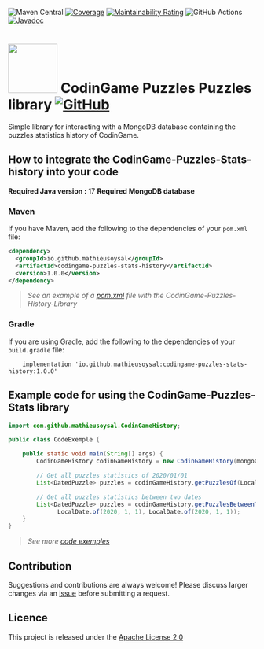 ![Maven Central](https://img.shields.io/maven-central/v/io.github.mathieusoysal/codingame-puzzles-stats-history)
[![Coverage](https://sonarcloud.io/api/project_badges/measure?project=MathieuSoysal_CodinGame-Puzzles-History-Library&metric=coverage)](https://sonarcloud.io/summary/new_code?id=MathieuSoysal_CodinGame-Puzzles-History-Library)
[![Maintainability Rating](https://sonarcloud.io/api/project_badges/measure?project=MathieuSoysal_CodinGame-Puzzles-History-Library&metric=sqale_rating)](https://sonarcloud.io/summary/new_code?id=MathieuSoysal_CodinGame-Puzzles-History-Library)
![GitHub Actions](https://github.com/MathieuSoysal/CodinGame-Puzzles-History-Library/workflows/Java%20CI%20with%20Maven/badge.svg)
[![Javadoc](https://img.shields.io/badge/JavaDoc-Online-green)](https://mathieusoysal.github.io/CodinGame-Puzzles-History-Library/javadoc/)

# <img src="https://www.svgrepo.com/show/232495/java.svg" width="100"> CodinGame Puzzles Puzzles library [![GitHub](https://img.shields.io/badge/license-GNU%20General%20Public%20License%20v3.0-green)](https://github.com/MathieuSoysal/CodinGame-Puzzles-History-Library/blob/master/LICENSE)

Simple library for interacting with a MongoDB database containing the puzzles statistics history of CodinGame.

## How to integrate the CodinGame-Puzzles-Stats-history into your code

**Required Java version :** 17
**Required MongoDB database**

### Maven 

If you have Maven, add the following to the dependencies of your `pom.xml` file:

```xml
<dependency>
  <groupId>io.github.mathieusoysal</groupId>
  <artifactId>codingame-puzzles-stats-history</artifactId>
  <version>1.0.0</version>
</dependency>
```

>*See an example of a [pom.xml](https://github.com/MathieuSoysal/CodinGame-Puzzles-History-Library/blob/d8bdf1a7f1002e387bfae0beb255638f59e3c8b9/ressources-readme/pom-exemple.xml#L20-L24) file with the CodinGame-Puzzles-History-Library*
### Gradle

If you are using Gradle, add the following to the dependencies of your `build.gradle` file:

```
    implementation 'io.github.mathieusoysal:codingame-puzzles-stats-history:1.0.0'
```

## Example code for using the CodinGame-Puzzles-Stats library

```java
import com.github.mathieusoysal.CodinGameHistory;

public class CodeExemple {

    public static void main(String[] args) {
        CodinGameHistory codinGameHistory = new CodinGameHistory(mongoClient, "CodinGame-stats");

        // Get all puzzles statistics of 2020/01/01
        List<DatedPuzzle> puzzles = codinGameHistory.getPuzzlesOf(LocalDate.of(2020, 1, 1));

        // Get all puzzles statistics between two dates
        List<DatedPuzzle> puzzles = codinGameHistory.getPuzzlesBetweenTwoDate(
              LocalDate.of(2020, 1, 1), LocalDate.of(2020, 1, 1));
    }
}
```
>*See more [code exemples](https://github.com/MathieuSoysal/CodinGame-Puzzles-History-Library/blob/master/ressources-readme/CodeExemple.java)*
## Contribution
Suggestions and contributions are always welcome! Please discuss larger changes via an [issue](https://github.com/MathieuSoysal/CodinGame-Puzzles-History-Library/issues) before submitting a request.

## Licence

This project is released under the [Apache License 2.0](https://github.com/MathieuSoysal/CodinGame-Puzzles-History-Library/blob/master/LICENSE)
